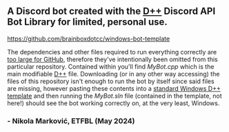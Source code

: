 ## A Discord bot created with the **[D++](https://dpp.dev/) Discord API Bot Library** for limited, personal use.
https://github.com/brainboxdotcc/windows-bot-template

The dependencies and other files required to run everything correctly are [too large for GitHub](https://docs.github.com/en/repositories/working-with-files/managing-large-files/about-git-large-file-storage), therefore they've intentionally been omitted from this particular repository. Contained within you'll find _MyBot.cpp_ which is the main modifiable [D++](https://dpp.dev/) file. Downloading (or in any other way accessing) the files of this repository isn't enough to run the bot by itself since said files are missing, however pasting these contents into a [standard Windows D++ template](https://dpp.dev/https://github.com/brainboxdotcc/windows-bot-template) and then running the _MyBot.sln_ file (contained in the template, not here!) should see the bot working correctly on, at the very least, Windows.

### - Nikola Marković, ETFBL (May 2024)
